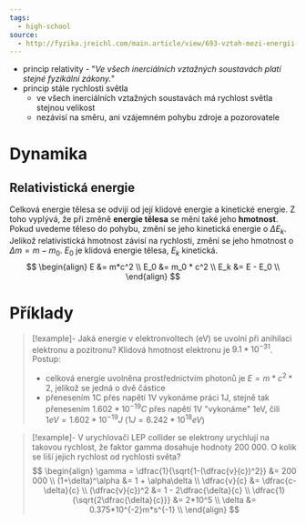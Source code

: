 ```yaml
---
tags:
  - high-school
source:
  - http://fyzika.jreichl.com/main.article/view/693-vztah-mezi-energii-a-hmotnosti
---
```

- princip relativity - "*Ve všech inerciálních vztažných soustavách platí stejné fyzikální zákony.*"
- princip stále rychlosti světla
	- ve všech inerciálních vztažných soustavách má rychlost světla stejnou velikost
	- nezávisí na směru, ani vzájemném pohybu zdroje a pozorovatele
# Dynamika
## Relativistická energie
Celková energie tělesa se odvijí od její klidové energie a kinetické energie. Z toho vyplývá, že při změně **energie tělesa** se mění také jeho **hmotnost**. Pokud uvedeme těleso do pohybu, změní se jeho kinetická energie o $\Delta E_k$. Jelikož relativistická hmotnost závisí na rychlosti, změní se jeho hmotnost o $\Delta m = m - m_0$. $E_0$ je klidová energie tělesa, $E_k$ kinetická.
$$
\begin{align}
E &= m*c^2 \\
E_0 &= m_0 * c^2 \\
E_k &= E - E_0 \\
\end{align}
$$
# Příklady
> [!example]- Jaká energie v elektronvoltech (eV) se uvolní při anihilaci elektronu a pozitronu? Klidová hmotnost elektronu je $9.1*10^{-31}$.
> Postup:
> - celková energie uvolněna prostřednictvím photonů je $E=m*c^2*2$, jelikož se jedná o dvě částice
> - přenesením 1C přes napětí 1V vykonáme práci 1J, stejně tak přenesením $1.602*10^{-19}C$ přes napětí 1V "vykonáme" 1eV, čili $1eV = 1.602*10^{-19}J$ ($1J = 6.242*10^{18}eV$)

> [!example]- V urychlovači LEP collider se elektrony urychlují na takovou rychlost, že faktor gamma dosahuje hodnoty 200 000. O kolik se liší jejich rychlost od rychlosti světa?
> $$
> \begin{align}
> \gamma = \dfrac{1}{\sqrt{1-(\dfrac{v}{c})^2}} &= 200 000 \\
> (1+\delta)^\alpha &= 1 + \alpha\delta \\
> \dfrac{v}{c} &= \dfrac{c-\delta}{c} \\
> (\dfrac{v}{c})^2 &= 1 - 2\dfrac{\delta}{c} \\
> \dfrac{1}{\sqrt{2\dfrac{\delta}{c}}} &= 2*10^5 \\
> \delta &= 0.375*10^{-2}m*s^{-1} \\
> \end{align}
> $$